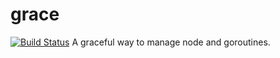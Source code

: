 # grace

[![Build Status](https://travis-ci.com/beiping96/grace.svg?branch=master)](https://travis-ci.com/beiping96/grace)
A graceful way to manage node and goroutines.
